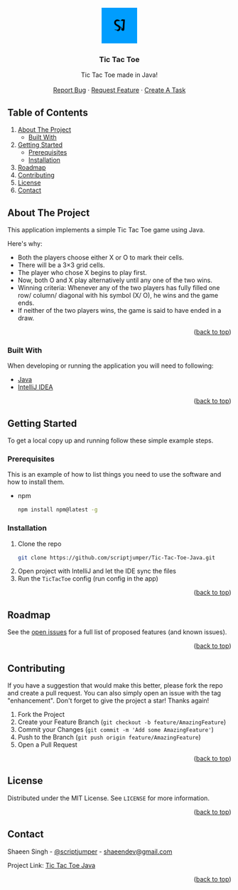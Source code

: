 <div id="top"></div>

<!-- PROJECT LOGO -->
<br />
<div align="center">
  <a href="https://github.com/scriptjumper/Tic-Tac-Toe-Java">
    <img src="images/logo.png" alt="Logo" width="80" height="80">
  </a>

  <h3 align="center">Tic Tac Toe</h3>

  <p align="center">
    Tic Tac Toe made in Java!
    <br />
    <br />
    <a href="https://github.com/scriptjumper/Tic-Tac-Toe-Java/issues/new?assignees=&labels=bug&template=bug-report.md&title=%5BBug%5D%3A">Report Bug</a>
    ·
    <a href="https://github.com/scriptjumper/Tic-Tac-Toe-Java/issues/new?assignees=&labels=enhancement&template=feature-request.md&title=%5BFeature%5D%3A">Request Feature</a>
    ·
    <a href="https://github.com/scriptjumper/Tic-Tac-Toe-Java/issues/new?assignees=&labels=task&template=task.md&title=%5BTask%5D%3A">Create A Task</a>
  </p>
</div>

<!-- TABLE OF CONTENTS -->
## Table of Contents
<ol>
  <li>
    <a href="#about-the-project">About The Project</a>
    <ul>
      <li><a href="#built-with">Built With</a></li>
    </ul>
  </li>
  <li>
    <a href="#getting-started">Getting Started</a>
    <ul>
      <li><a href="#prerequisites">Prerequisites</a></li>
      <li><a href="#installation">Installation</a></li>
    </ul>
  </li>
  <li><a href="#roadmap">Roadmap</a></li>
  <li><a href="#contributing">Contributing</a></li>
  <li><a href="#license">License</a></li>
  <li><a href="#contact">Contact</a></li>
</ol>

<!-- ABOUT THE PROJECT -->
## About The Project

This application implements a simple Tic Tac Toe game using Java.

Here's why:
- Both the players choose either X or O to mark their cells.
- There will be a 3×3 grid cells.
- The player who chose X begins to play first.
- Now, both O and X play alternatively until any one of the two wins.
- Winning criteria: Whenever any of the two players has fully filled one row/ column/ diagonal with his symbol (X/ O), he wins and the game ends.
- If neither of the two players wins, the game is said to have ended in a draw.

<p align="right">(<a href="#top">back to top</a>)</p>

### Built With

When developing or running the application you will need to following:

* [Java](http://java.com/en/)
* [IntelliJ IDEA](https://www.jetbrains.com/idea/)

<p align="right">(<a href="#top">back to top</a>)</p>

<!-- GETTING STARTED -->
## Getting Started

To get a local copy up and running follow these simple example steps.

### Prerequisites

This is an example of how to list things you need to use the software and how to install them.
* npm
  ```sh
  npm install npm@latest -g
  ```

### Installation

1. Clone the repo
   ```sh
   git clone https://github.com/scriptjumper/Tic-Tac-Toe-Java.git
   ```
2. Open project with IntelliJ and let the IDE sync the files
3. Run the `TicTacToe` config (run config in the app)

<p align="right">(<a href="#top">back to top</a>)</p>

<!-- ROADMAP -->
## Roadmap

See the [open issues](https://github.com/scriptjumper/Tic-Tac-Toe-Java/issues) for a full list of proposed features (and known issues).



<p align="right">(<a href="#top">back to top</a>)</p>

<!-- CONTRIBUTING -->
## Contributing

If you have a suggestion that would make this better, please fork the repo and create a pull request. You can also simply open an issue with the tag "enhancement".
Don't forget to give the project a star! Thanks again!

1. Fork the Project
2. Create your Feature Branch (`git checkout -b feature/AmazingFeature`)
3. Commit your Changes (`git commit -m 'Add some AmazingFeature'`)
4. Push to the Branch (`git push origin feature/AmazingFeature`)
5. Open a Pull Request

<p align="right">(<a href="#top">back to top</a>)</p>

<!-- LICENSE -->
## License

Distributed under the MIT License. See `LICENSE` for more information.

<p align="right">(<a href="#top">back to top</a>)</p>

<!-- CONTACT -->
## Contact

Shaeen Singh - [@scriptjumper](https://twitter.com/scriptjumper) - shaeendev@gmail.com

Project Link: [Tic Tac Toe Java](https://github.com/scriptjumper/Tic-Tac-Toe-Java)

<p align="right">(<a href="#top">back to top</a>)</p>

